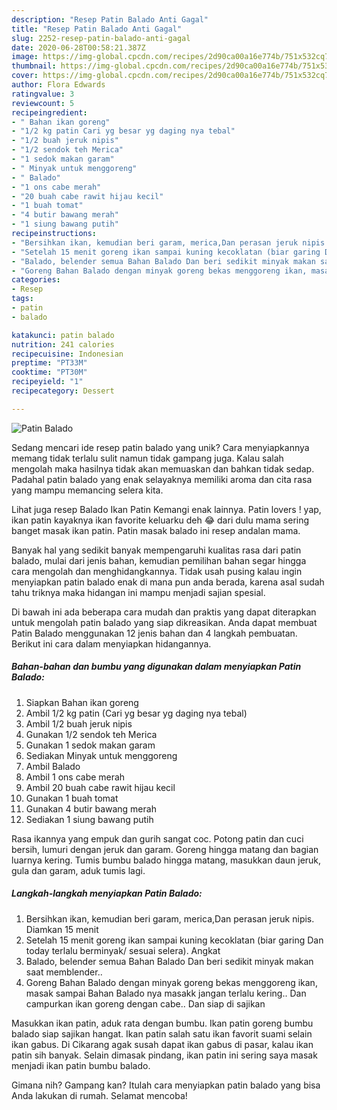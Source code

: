 ```yaml
---
description: "Resep Patin Balado Anti Gagal"
title: "Resep Patin Balado Anti Gagal"
slug: 2252-resep-patin-balado-anti-gagal
date: 2020-06-28T00:58:21.387Z
image: https://img-global.cpcdn.com/recipes/2d90ca00a16e774b/751x532cq70/patin-balado-foto-resep-utama.jpg
thumbnail: https://img-global.cpcdn.com/recipes/2d90ca00a16e774b/751x532cq70/patin-balado-foto-resep-utama.jpg
cover: https://img-global.cpcdn.com/recipes/2d90ca00a16e774b/751x532cq70/patin-balado-foto-resep-utama.jpg
author: Flora Edwards
ratingvalue: 3
reviewcount: 5
recipeingredient:
- " Bahan ikan goreng"
- "1/2 kg patin Cari yg besar yg daging nya tebal"
- "1/2 buah jeruk nipis"
- "1/2 sendok teh Merica"
- "1 sedok makan garam"
- " Minyak untuk menggoreng"
- " Balado"
- "1 ons cabe merah"
- "20 buah cabe rawit hijau kecil"
- "1 buah tomat"
- "4 butir bawang merah"
- "1 siung bawang putih"
recipeinstructions:
- "Bersihkan ikan, kemudian beri garam, merica,Dan perasan jeruk nipis. Diamkan 15 menit"
- "Setelah 15 menit goreng ikan sampai kuning kecoklatan (biar garing Dan today terlalu berminyak/ sesuai selera). Angkat"
- "Balado, belender semua Bahan Balado Dan beri sedikit minyak makan saat memblender.."
- "Goreng Bahan Balado dengan minyak goreng bekas menggoreng ikan, masak sampai Bahan Balado nya masakk jangan terlalu kering.. Dan campurkan ikan goreng dengan cabe.. Dan siap di sajikan"
categories:
- Resep
tags:
- patin
- balado

katakunci: patin balado 
nutrition: 241 calories
recipecuisine: Indonesian
preptime: "PT33M"
cooktime: "PT30M"
recipeyield: "1"
recipecategory: Dessert

---
```



![Patin Balado](https://img-global.cpcdn.com/recipes/2d90ca00a16e774b/751x532cq70/patin-balado-foto-resep-utama.jpg)

Sedang mencari ide resep patin balado yang unik? Cara menyiapkannya memang tidak terlalu sulit namun tidak gampang juga. Kalau salah mengolah maka hasilnya tidak akan memuaskan dan bahkan tidak sedap. Padahal patin balado yang enak selayaknya memiliki aroma dan cita rasa yang mampu memancing selera kita.

Lihat juga resep Balado Ikan Patin Kemangi enak lainnya. Patin lovers ! yap, ikan patin kayaknya ikan favorite keluarku deh 😂 dari dulu mama sering banget masak ikan patin. Patin masak balado ini resep andalan mama.

Banyak hal yang sedikit banyak mempengaruhi kualitas rasa dari patin balado, mulai dari jenis bahan, kemudian pemilihan bahan segar hingga cara mengolah dan menghidangkannya. Tidak usah pusing kalau ingin menyiapkan patin balado enak di mana pun anda berada, karena asal sudah tahu triknya maka hidangan ini mampu menjadi sajian spesial.


Di bawah ini ada beberapa cara mudah dan praktis yang dapat diterapkan untuk mengolah patin balado yang siap dikreasikan. Anda dapat membuat Patin Balado menggunakan 12 jenis bahan dan 4 langkah pembuatan. Berikut ini cara dalam menyiapkan hidangannya.

<!--inarticleads1-->

##### Bahan-bahan dan bumbu yang digunakan dalam menyiapkan Patin Balado:

1. Siapkan  Bahan ikan goreng
1. Ambil 1/2 kg patin (Cari yg besar yg daging nya tebal)
1. Ambil 1/2 buah jeruk nipis
1. Gunakan 1/2 sendok teh Merica
1. Gunakan 1 sedok makan garam
1. Sediakan  Minyak untuk menggoreng
1. Ambil  Balado
1. Ambil 1 ons cabe merah
1. Ambil 20 buah cabe rawit hijau kecil
1. Gunakan 1 buah tomat
1. Gunakan 4 butir bawang merah
1. Sediakan 1 siung bawang putih


Rasa ikannya yang empuk dan gurih sangat coc. Potong patin dan cuci bersih, lumuri dengan jeruk dan garam. Goreng hingga matang dan bagian luarnya kering. Tumis bumbu balado hingga matang, masukkan daun jeruk, gula dan garam, aduk tumis lagi. 

<!--inarticleads2-->

##### Langkah-langkah menyiapkan Patin Balado:

1. Bersihkan ikan, kemudian beri garam, merica,Dan perasan jeruk nipis. Diamkan 15 menit
1. Setelah 15 menit goreng ikan sampai kuning kecoklatan (biar garing Dan today terlalu berminyak/ sesuai selera). Angkat
1. Balado, belender semua Bahan Balado Dan beri sedikit minyak makan saat memblender..
1. Goreng Bahan Balado dengan minyak goreng bekas menggoreng ikan, masak sampai Bahan Balado nya masakk jangan terlalu kering.. Dan campurkan ikan goreng dengan cabe.. Dan siap di sajikan


Masukkan ikan patin, aduk rata dengan bumbu. Ikan patin goreng bumbu balado siap sajikan hangat. Ikan patin salah satu ikan favorit suami selain ikan gabus. Di Cikarang agak susah dapat ikan gabus di pasar, kalau ikan patin sih banyak. Selain dimasak pindang, ikan patin ini sering saya masak menjadi ikan patin bumbu balado. 

Gimana nih? Gampang kan? Itulah cara menyiapkan patin balado yang bisa Anda lakukan di rumah. Selamat mencoba!
